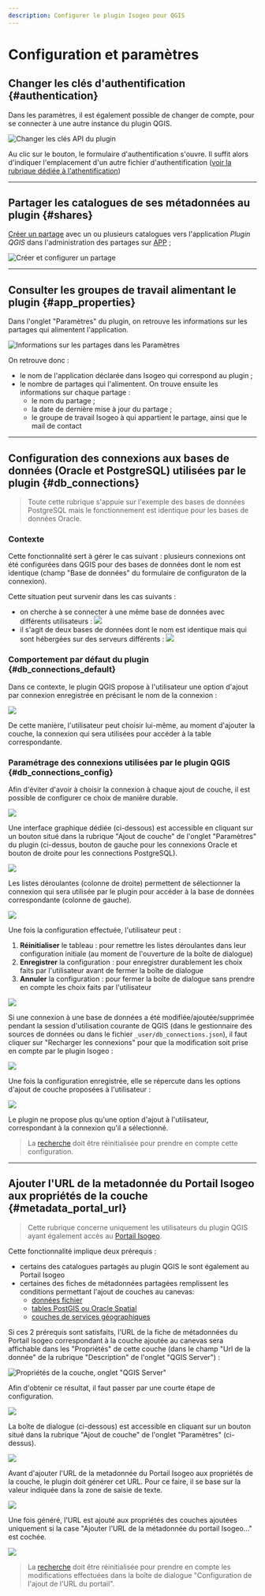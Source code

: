 ```yaml
---
description: Configurer le plugin Isogeo pour QGIS
---
```


# Configuration et paramètres

## Changer les clés d'authentification {#authentication}

Dans les paramètres, il est également possible de changer de compte, pour se connecter à une autre instance du plugin QGIS.

![Changer les clés API du plugin](/assets/settings_switch_api_fr.png)

Au clic sur le bouton, le formulaire d'authentification s'ouvre. Il suffit alors d'indiquer l'emplacement d'un autre fichier d'authentification ([voir la rubrique dédiée à l'athentification](/usage/authentication#auth_file))

---

## Partager les catalogues de ses métadonnées au plugin {#shares}

[Créer un partage](https://help.isogeo.com/admin/fr/features/admin/shares.html) avec un ou plusieurs catalogues vers l'application _Plugin QGIS_ dans l'administration des partages sur [APP](https://app.isogeo.com) ;

![Créer et configurer un partage](/assets/app_share_toPlugin_fr.png)

---

## Consulter les groupes de travail alimentant le plugin {#app_properties}

Dans l'onglet "Paramètres" du plugin, on retrouve les informations sur les partages qui alimentent l'application.

![Informations sur les partages dans les Paramètres](/assets/settings_shares_details_fr.png)

On retrouve donc :

* le nom de l'application déclarée dans Isogeo qui correspond au plugin ;
* le nombre de partages qui l'alimentent. On trouve ensuite les informations sur chaque partage :
  * le nom du partage ;
  * la date de dernière mise à jour du partage ;
  * le groupe de travail Isogeo à qui appartient le partage, ainsi que le mail de contact

---

## Configuration des connexions aux bases de données (Oracle et PostgreSQL) utilisées par le plugin {#db_connections}

> Toute cette rubrique s'appuie sur l'exemple des bases de données PostgreSQL mais le fonctionnement est identique pour les bases de données Oracle.

### Contexte

Cette fonctionnalité sert à gérer le cas suivant : plusieurs connexions ont été configurées dans QGIS pour des bases de données dont le nom est identique (champ "Base de données" du formulaire de configuraton de la connexion).

Cette situation peut survenir dans les cas suivants :

* on cherche à se connecter à une même base de données avec différents utilisateurs :
![](/assets/config_pgdb_connection_diff_user.png)
* il s'agit de deux bases de données dont le nom est identique mais qui sont hébergées sur des serveurs différents :
![](/assets/config_pgdb_connection_diff_host.png)

### Comportement par défaut du plugin {#db_connections_default}

Dans ce contexte, le plugin QGIS propose à l'utilisateur une option d'ajout par connexion enregistrée en précisant le nom de la connexion :

![](/assets/config_pgdb_connection_several_options.png)

De cette manière, l'utilisateur peut choisir lui-même, au moment d'ajouter la couche, la connexion qui sera utilisées pour accéder à la table correspondante.

### Paramétrage des connexions utilisées par le plugin QGIS {#db_connections_config}

Afin d'éviter d'avoir à choisir la connexion à chaque ajout de couche, il est possible de configurer ce choix de manière durable.

![](/assets/config_db_connection_open_dialog_btn.png)

Une interface graphique dédiée (ci-dessous) est accessible en cliquant sur un bouton situé dans la rubrique "Ajout de couche" de l'onglet "Paramètres" du plugin (ci-dessus, bouton de gauche pour les connexions Oracle et bouton de droite pour les connections PostgreSQL).

![](/assets/config_pgdb_connection_dialog.png)

Les listes déroulantes (colonne de droite) permettent de sélectionner la connexion qui sera utilisée par le plugin pour accéder à la base de données correspondante (colonne de gauche).

![](/assets/config_pgdb_connection_dialog_cbb_open.png)

Une fois la configuration effectuée, l'utilisateur peut :

1. **Réinitialiser** le tableau : pour remettre les listes déroulantes dans leur configuration initiale (au moment de l'ouverture de la boîte de dialogue)
2. **Enregistrer** la configuration : pour enregistrer durablement les choix faits par l'utilisateur avant de fermer la boîte de dialogue
3. **Annuler** la configuration : pour fermer la boîte de dialogue sans prendre en compte les choix faits par l'utilisateur

![](/assets/config_pgdb_connection_dialog_btn_box.png)

Si une connexion à une base de données a été modifiée/ajoutée/supprimée pendant la session d'utilisation courante de QGIS (dans le gestionnaire des sources de données ou dans le fichier `_user/db_connections.json`), il faut cliquer sur "Recharger les connexions" pour que la modification soit prise en compte par le plugin Isogeo :

![](/assets/config_pgdb_connection_dialog_reload_conn.png)

Une fois la configuration enregistrée, elle se répercute dans les options d'ajout de couche proposées à l'utilisateur :

![](/assets/config_pgdb_connection_unique_option.png)

Le plugin ne propose plus qu'une option d'ajout à l'utilisateur, correspondant à la connexion qu'il a sélectionné.

> La [recherche](/usage/search.md#reset) doit être réinitialisée pour prendre en compte cette configuration.

---

## Ajouter l'URL de la metadonnée du Portail Isogeo aux propriétés de la couche {#metadata_portal_url}

> Cette rubrique concerne uniquement les utilisateurs du plugin QGIS ayant également accès au [Portail Isogeo](https://www.isogeo.com/nos-produits/Portail).

Cette fonctionnalité implique deux prérequis :

* certains des catalogues partagés au plugin QGIS le sont également au Portail Isogeo
* certaines des fiches de métadonnées partagées remplissent les conditions permettant l'ajout de couches au canevas:
  * [données fichier](/usage/display.md#add_files)
  * [tables PostGIS ou Oracle Spatial](/usage/display.md#add_tables)
  * [couches de services géographiques](/usage/display.md#add_services)

Si ces 2 prérequis sont satisfaits, l'URL de la fiche de métadonnées du Portail Isogeo correspondant à la couche ajoutée au canevas sera affichable dans les "Propriétés" de cette couche (dans le champ "Url de la donnée" de la rubrique "Description" de l'onglet "QGIS Server") :

![Propriétés de la couche, onglet "QGIS Server"](/assets/layer_properties_portal_data_url_fr.png)

Afin d'obtenir ce résultat, il faut passer par une courte étape de configuration.

![](/assets/layer_properties_portal_data_url_open_dialog_btn.png)

La boîte de dialogue (ci-dessous) est accessible en cliquant sur un bouton situé dans la rubrique "Ajout de couche" de l'onglet "Paramètres" (ci-dessus).

![](/assets/layer_properties_portal_data_url_dialog.png)

Avant d'ajouter l'URL de la metadonnée du Portail Isogeo aux propriétés de la couche, le plugin doit générer cet URL. Pour ce faire, il se base sur la valeur indiquée dans la zone de saisie de texte.

![](/assets/layer_properties_portal_data_url_dialog_input.png)

Une fois généré, l'URL est ajouté aux propriétés des couches ajoutées uniquement si la case "Ajouter l'URL de la métadonnée du portail Isogeo..." est cochée.

![](/assets/layer_properties_portal_data_url_dialog_chb.png)

> La [recherche](/usage/search.md#reset) doit être réinitialisée pour prendre en compte les modifications effectuées dans la boîte de dialogue "Configuration de l'ajout de l'URL du portail".
